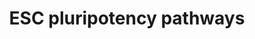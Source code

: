 ---
annotations:
- id: CL:0002322
  parent: animal cell
  type: Cell Type Ontology
  value: embryonic stem cell
- id: PW:0000102
  parent: signaling pathway
  type: Pathway Ontology
  value: the extracellular signal-regulated Raf/Mek/Erk signaling pathway
authors:
- Khanspers
- MaintBot
- AlexanderPico
- Cannin
- MartijnVanIersel
- Egonw
- Elisa
- DeSl
- Marvin M2
- Liyou
- Eweitz
citedin:
- link: 10.1038/mtm.2014.7
  title: Proteomic profiling of salivary gland after nonviral gene transfer mediated
    by conventional plasmids and minicircles (2014)
- link: 10.3390/nu17050757
  title: Isoschaftoside in Fig Leaf Tea Alleviates Nonalcoholic Fatty Liver Disease
    in Mice via the Regulation of Macrophage Polarity (2025)
- link: 10.1016/j.forsciint.2016.06.027
  title: Simultaneous time course analysis of multiple markers based on DNA microarray
    in incised wound in skeletal muscle for wound aging (2016)
communities: []
description: 'The cytokine LIF and its downstream effector STAT3 are essential for
  maintenance of pluripotency in mouse ES cells. The requirement for the transcription
  factor Oct3/4 for ES cell pluripotency is also well-documented. However, LIF is
  not involved in self-renewal of human ES cells, suggesting that other pathways must
  play an important role in this process. The importance of other signal transduction
  pathways, including BMP and Wnt signalings, as well as novel transcription factors
  such as Nanog, is now being recognized.  Pathway source: Intracellular Signaling
  Pathways Regulating Pluripotency of Embryonic Stem Cells, Okita et al, Current Stem
  Cell Research and Therapy, 2006, 1, 103-111'
last-edited: 2025-07-07
ndex: null
organisms:
- Mus musculus
redirect_from:
- /index.php/Pathway:WP339
- /instance/WP339
- /instance/WP339_r139802
revision: r139802
schema-jsonld:
- '@context': https://schema.org/
  '@id': https://wikipathways.github.io/pathways/WP339.html
  '@type': Dataset
  creator:
    '@type': Organization
    name: WikiPathways
  description: 'The cytokine LIF and its downstream effector STAT3 are essential for
    maintenance of pluripotency in mouse ES cells. The requirement for the transcription
    factor Oct3/4 for ES cell pluripotency is also well-documented. However, LIF is
    not involved in self-renewal of human ES cells, suggesting that other pathways
    must play an important role in this process. The importance of other signal transduction
    pathways, including BMP and Wnt signalings, as well as novel transcription factors
    such as Nanog, is now being recognized.  Pathway source: Intracellular Signaling
    Pathways Regulating Pluripotency of Embryonic Stem Cells, Okita et al, Current
    Stem Cell Research and Therapy, 2006, 1, 103-111'
  keywords:
  - Acvr1
  - Akt1
  - Akt2
  - Akt3
  - Apc
  - Araf
  - Axin1
  - Bmp4
  - Bmpr1a
  - Bmpr1b
  - Bmpr2
  - Braf
  - Ca²⁺
  - Ctnnb1
  - Dorsomorphin
  - Dvl1
  - Dvl2
  - Dvl3
  - Egf
  - Egfr
  - Elk
  - Eras
  - Fgf1
  - Fgf10
  - Fgf11
  - Fgf12
  - Fgf13
  - Fgf14
  - Fgf15
  - Fgf16
  - Fgf17
  - Fgf18
  - Fgf2
  - Fgf20
  - Fgf21
  - Fgf22
  - Fgf23
  - Fgf3
  - Fgf4
  - Fgf5
  - Fgf6
  - Fgf7
  - Fgf8
  - Fgf9
  - Fgfr1
  - Fgfr2
  - Fgfr3
  - Fgfr4
  - Fzd1
  - Fzd2
  - Fzd3
  - Fzd4
  - Fzd5
  - Fzd6
  - Fzd7
  - Fzd8
  - Fzd9
  - GDP
  - GTP
  - Gab1
  - Grb2
  - Gsk3b
  - IKK
  - Il6st
  - Jak1
  - Lif
  - Lifr
  - Lrp5
  - Lrp6
  - Map2k1
  - Map2k2
  - Map2k3
  - Map2k5
  - Map2k6
  - Mapk1
  - Mapk12
  - Mapk4
  - Mapk6
  - Mapk7
  - Mdm2
  - Mtor
  - Myc
  - Nog
  - PIP2
  - PIP3
  - Pdgfa
  - Pdgfb
  - Pdgfra
  - Pdgfrb
  - Pik3cd
  - Pik3r2
  - Pten
  - Raf1
  - Ras
  - SHP2
  - Sepp1
  - Smad1
  - Smad4
  - Smad5
  - Smad6
  - Smad7
  - Smad9
  - Sos1
  - Stat3
  - Tcf1
  - Wnt1
  - Wnt10a
  - Wnt10b
  - Wnt11
  - Wnt16
  - Wnt2
  - Wnt2b
  - Wnt3
  - Wnt3a
  - Wnt4
  - Wnt5a
  - Wnt5b
  - Wnt6
  - Wnt7a
  - Wnt7b
  - Wnt9b
  - actr2
  - c-Fos
  - c-Jun
  license: CC0
  name: ESC pluripotency pathways
seo: CreativeWork
title: ESC pluripotency pathways
wpid: WP339
---